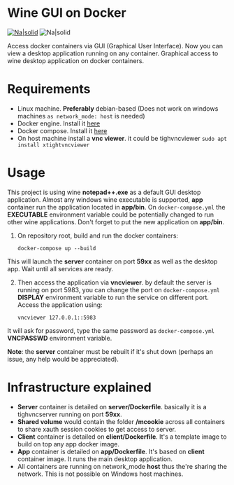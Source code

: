 
# Wine GUI on Docker

[![Na|solid](https://img.shields.io/badge/license-GPL-brightgreen)](https://github.com/alturiano/wineguidocker/blob/main/LICENSE) ![Na|solid](https://img.shields.io/github/repo-size/alturiano/wineguidocker) 

Access docker containers via GUI (Graphical User Interface). Now you can view a desktop application running on any container. Graphical access to wine desktop application on docker containers.

# Requirements

 - Linux machine. **Preferably** debian-based (Does not work on windows machines `as network_mode: host` is needed)
 - Docker engine. Install it [here](https://docs.docker.com/engine/install/)
 - Docker compose. Install it [here](https://docs.docker.com/compose/install/)
 - On host machine install a **vnc viewer**. it could be tighvncviewer `sudo apt install xtightvncviewer`

# Usage

This project is using wine **notepad++.exe** as a default GUI desktop application. Almost any windows wine executable is supported, **app** container run the application located in **app/bin**. On `docker-compose.yml` the **EXECUTABLE** environment variable could be potentially changed to run other wine applications. Don't forget to put the new application on **app/bin**.

1. On repository root, build and run the docker containers:

       docker-compose up --build

This will launch the **server** container on port **59xx** as well as the desktop app. Wait until all services are ready.

2. Then access the application via **vncviewer**. by default the server is running on port 5983, you can change the port on `docker-compose.yml` **DISPLAY** environment variable to run the service on different port. Access the application using:

       vncviewer 127.0.0.1::5983

It will ask for password, type the same password as `docker-compose.yml` **VNCPASSWD** environment variable.

**Note**: the **server** container must be rebuilt if it's shut down (perhaps an issue, any help would be appreciated).

# Infrastructure explained

 - **Server** container is detailed on **server/Dockerfile**. basically it is a tighvncserver running on port **59xx**.
 - **Shared volume** would contain the folder **/mcookie** across all containers to share xauth session cookies to get access to server.
 - **Client** container is detailed on **client/Dockerfile**. It's a template image to build on top any app docker image.
 - **App** container is detailed on **app/Dockerfile**. It's based on **client** container image. It runs the main desktop application.
 - All containers are running on network_mode **host** thus the're sharing the network. This is not possible on Windows host machines.

